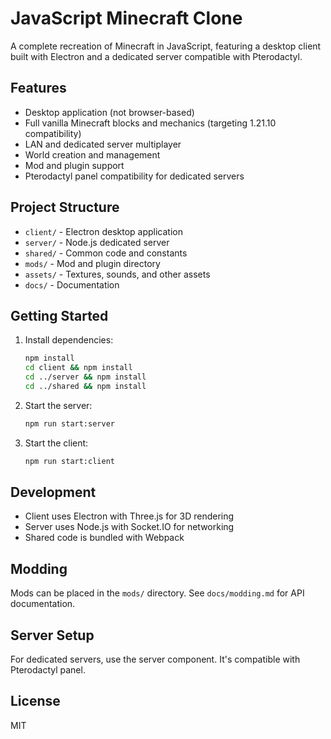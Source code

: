 # JavaScript Minecraft Clone

A complete recreation of Minecraft in JavaScript, featuring a desktop client built with Electron and a dedicated server compatible with Pterodactyl.

## Features

- Desktop application (not browser-based)
- Full vanilla Minecraft blocks and mechanics (targeting 1.21.10 compatibility)
- LAN and dedicated server multiplayer
- World creation and management
- Mod and plugin support
- Pterodactyl panel compatibility for dedicated servers

## Project Structure

- `client/` - Electron desktop application
- `server/` - Node.js dedicated server
- `shared/` - Common code and constants
- `mods/` - Mod and plugin directory
- `assets/` - Textures, sounds, and other assets
- `docs/` - Documentation

## Getting Started

1. Install dependencies:
   ```bash
   npm install
   cd client && npm install
   cd ../server && npm install
   cd ../shared && npm install
   ```

2. Start the server:
   ```bash
   npm run start:server
   ```

3. Start the client:
   ```bash
   npm run start:client
   ```

## Development

- Client uses Electron with Three.js for 3D rendering
- Server uses Node.js with Socket.IO for networking
- Shared code is bundled with Webpack

## Modding

Mods can be placed in the `mods/` directory. See `docs/modding.md` for API documentation.

## Server Setup

For dedicated servers, use the server component. It's compatible with Pterodactyl panel.

## License

MIT